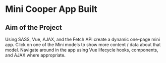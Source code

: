 # Mini Cooper App Built
## Aim of the Project
Using SASS, Vue, AJAX, and the Fetch API create a dynamic one-page mini app. Click on one of the Mini models to show more content / data about that model. Navigate around in the app using Vue lifecycle hooks, components, and AJAX where appropriate.
